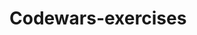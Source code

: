 # Codewars-exercises
[codewars-image]: https://www.codewars.com/users/elephantcastle2/badges/small
[codewars-url]: https://www.codewars.com/users/elephantcastle2
